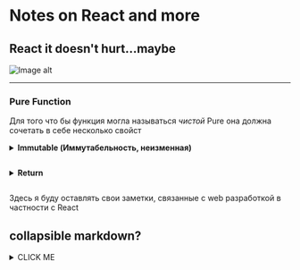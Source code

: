 # Notes on React and more

## React it doesn't hurt...maybe

![Image alt](https://github.com/GlebGlushchenko/Notes-on-React-and-more/blob/master/Ogmo.png)

____

### Pure Function



Для того что бы функция могла называться *чистой* Pure она должна сочетать в себе несколько свойст 

<details><summary><b>Immutable (Иммутабельность, неизменная)</b><p></summary>

Pure Function не должна мутировать данные которые в неё приходят.
Допустим данные пришли из *вне* и они являються { *Обьектом* }, то в случае если мы их мутируе *изменим* в нутри функции { *обьект* } который пришёл к нам из вне тоже измениться так как, к нам придёт не сам { *Обьект* }, а лишь ссылка на него.</details>

<details><summary><b>Return</b><p></summary>

Pure Function должна что то вернуть </p></details>




Здесь я буду оставлять свои заметки, связанные с web разработкой в частности с React 
## collapsible markdown?

<details><summary>CLICK ME</summary>
<p>

#### yes, even hidden code blocks!

```javascript
alert('Hello world!')
```

</p>
</details>
